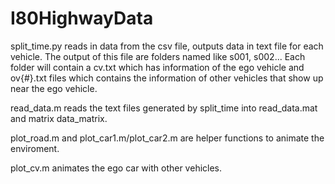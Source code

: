 # I80HighwayData

split_time.py reads in data from the csv file, outputs data in text file for each vehicle. The output of this file are folders named like s001, s002... Each folder will contain a cv.txt which has information of the ego vehicle and ov{#}.txt files which contains the information of other vehicles that show up near the ego vehicle. 

read_data.m reads the text files generated by split_time into read_data.mat and matrix data_matrix. 

plot_road.m and plot_car1.m/plot_car2.m are helper functions to animate the enviroment. 

plot_cv.m animates the ego car with other vehicles. 
